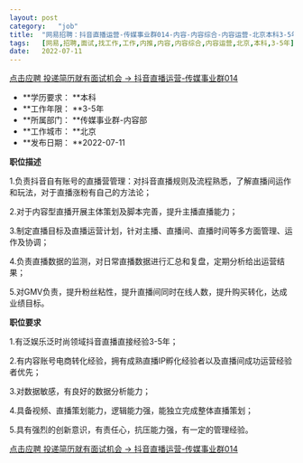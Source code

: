 ```yaml
---
layout:	post
category:	"job"
title:	"网易招聘：抖音直播运营-传媒事业群014-内容-内容综合-内容运营-北京本科3-5年"
tags:	[网易,招聘,面试,找工作,工作,内推,内容,内容综合,内容运营,北京,本科,3-5年]
date:	2022-07-11
---
```


[点击应聘 投递简历就有面试机会 ->  抖音直播运营-传媒事业群014](http://mobile.bole.netease.com/bole/boleDetail?id=41486&employeeId=346f03c3cda5f04c&key=all)



- **学历要求： **本科
- **工作年限： **3-5年
- **所属部门： **传媒事业群-内容部
- **工作城市： **北京
- **发布日期： **2022-07-11



**职位描述**

1.负责抖音自有账号的直播营管理：对抖音直播规则及流程熟悉，了解直播间运作和玩法，对于直播涨粉有自己的方法论；

2.对于内容型直播开展主体策划及脚本完善，提升主播直播能力；

3.制定直播目标及直播运营计划，针对主播、直播间、直播时间等多方面管理、运作及协调；

4.负责直播数据的监测，对日常直播数据进行汇总和复盘，定期分析给出运营结果；

5.对GMV负责，提升粉丝粘性，提升直播间同时在线人数，提升购买转化，达成业绩目标。







**职位要求**

1.有泛娱乐泛时尚领域抖音直播直接经验3-5年；

2.有内容账号电商转化经验，拥有成熟直播IP孵化经验者以及直播间成功运营经验者优先；

3.对数据敏感，有良好的数据分析能力；

4.具备视频、直播策划能力，逻辑能力强，能独立完成整体直播策划；

5.具有强烈的创新意识，有责任心，抗压能力强，有一定的管理经验。



[点击应聘 投递简历就有面试机会 ->  抖音直播运营-传媒事业群014](http://mobile.bole.netease.com/bole/boleDetail?id=41486&employeeId=346f03c3cda5f04c&key=all)